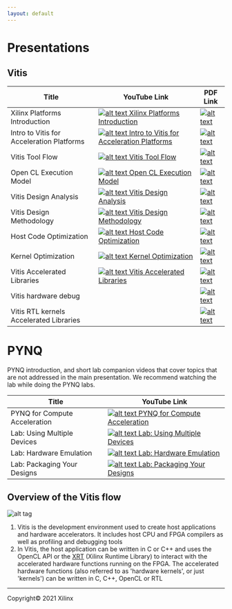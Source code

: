 ```yaml
---
layout: default
---
```


# Presentations

## Vitis

| Title | YouTube Link | PDF Link |
| --- | --- | ---- |
| Xilinx Platforms Introduction | [![alt text](assets/images/youtube.png) Xilinx Platforms Introduction](https://youtu.be/sb9qcgOcTDY) | [![alt text](images/pdf.png)](https://www.xilinx.com/support/documentation/university/Vitis-Workshops/2019_2/xilinx_platforms_introduction.pdf) |
| Intro to Vitis for Acceleration Platforms | [![alt text](assets/images/youtube.png) Intro to Vitis for Acceleration Platforms](https://youtu.be/t6CvKG0NzcM) | [![alt text](images/pdf.png)](https://www.xilinx.com/support/documentation/university/Vitis-Workshops/2019_2/vitis_introduction.pdf) |
| Vitis Tool Flow | [![alt text](assets/images/youtube.png) Vitis Tool Flow](https://youtu.be/ObfOSltWWEM) | [![alt text](images/pdf.png)](https://www.xilinx.com/support/documentation/university/Vitis-Workshops/2019_2/vitis_toolflow.pdf) |
| Open CL Execution Model | [![alt text](assets/images/youtube.png) Open CL Execution Model](https://youtu.be/z1Yk6jctJeY) | [![alt text](images/pdf.png)](https://www.xilinx.com/support/documentation/university/Vitis-Workshops/2019_2/vitis_opencl_execution_model.pdf) |
| Vitis Design Analysis | [![alt text](assets/images/youtube.png) Vitis Design Analysis](https://youtu.be/N941PGe9q_c) | [![alt text](images/pdf.png)](https://www.xilinx.com/support/documentation/university/Vitis-Workshops/2019_2/vitis_design_analysis.pdf) |
| Vitis Design Methodology | [![alt text](assets/images/youtube.png) Vitis Design Methodology](https://youtu.be/W-O66ASW_ls) | [![alt text](images/pdf.png)](https://www.xilinx.com/support/documentation/university/Vitis-Workshops/2019_2/vitis_design_methodology.pdf) |
| Host Code Optimization | [![alt text](assets/images/youtube.png) Host Code Optimization](https://youtu.be/6SqQ-tgMREg) | [![alt text](images/pdf.png)](https://www.xilinx.com/support/documentation/university/Vitis-Workshops/2019_2/vitis_host_code_optimization.pdf) |
| Kernel Optimization | [![alt text](assets/images/youtube.png) Kernel Optimization](https://youtu.be/BD7nXF0umpo) | [![alt text](images/pdf.png)](https://www.xilinx.com/support/documentation/university/Vitis-Workshops/2019_2/vitis_kernel_optimizations.pdf) |
| Vitis Accelerated Libraries | [![alt text](assets/images/youtube.png) Vitis Accelerated Libraries](https://youtu.be/bqttBaih_Ao) | [![alt text](images/pdf.png)](https://www.xilinx.com/support/documentation/university/Vitis-Workshops/2019_2/vitis_accelerated_libraries.pdf) |
| Vitis hardware debug |   | [![alt text](images/pdf.png)](https://www.xilinx.com/support/documentation/university/Vitis-Workshops/2019_2/vitis_hardware_debug.pdf)|
| Vitis RTL kernels Accelerated Libraries  |   | [![alt text](images/pdf.png)](https://www.xilinx.com/support/documentation/university/Vitis-Workshops/2019_2/vitis_rtl_kernels.pdf) |

# PYNQ

PYNQ introduction, and short lab companion videos that cover topics that are not addressed in the main presentation. We recommend watching the lab while doing the PYNQ labs.

| Title | YouTube Link |
| --- | --- |
| PYNQ for Compute Acceleration | [![alt text](assets/images/youtube.png) PYNQ for Compute Acceleration](https://youtu.be/WgA_FgO_rAo) |
| Lab: Using Multiple Devices | [![alt text](assets/images/youtube.png) Lab: Using Multiple Devices](https://youtu.be/tk2XDW-Hpco)|
| Lab: Hardware Emulation | [![alt text](assets/images/youtube.png) Lab: Hardware Emulation](https://youtu.be/ylVEo0d83iM)|
| Lab: Packaging Your Designs | [![alt text](assets/images/youtube.png) Lab: Packaging Your Designs](https://youtu.be/S2oSliWHpsA)|

## Overview of the Vitis flow

![alt tag](./images/vitis_flow.png)


1. Vitis is the development environment used to create host applications and hardware accelerators. It includes host CPU and FPGA compilers as well as profiling and debugging tools
2. In Vitis, the host application can be written in C or C++ and uses the OpenCL API or the [XRT](https://github.com/Xilinx/XRT) (Xilinx Runtime Library) to interact with the accelerated hardware functions running on the FPGA. The accelerated hardware functions (also referred to as 'hardware kernels', or just 'kernels') can be written in C, C++, OpenCL or RTL

---------------------------------------
<p class="copyright">Copyright&copy; 2021 Xilinx</p>